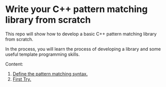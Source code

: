 # Write your C++ pattern matching library from scratch

This repo will show how to develop a basic C++ pattern matching library from scratch.

In the process, you will learn the process of developing a library and some useful template programming skills.

Content:

1. [Define the pattern matching syntax.](./1-Define-Syntax/)
2. [First Try.](./2-First-Try/)
